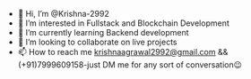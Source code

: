 - 👋 Hi, I’m @Krishna-2992
- 👀 I’m interested in Fullstack and Blockchain Development
- 🌱 I’m currently learning Backend development
- 💞️ I’m looking to collaborate on live projects
- 📫 How to reach me krishnaagrawal2992@gmail.com && (+91)7999609158-just DM me for any sort of conversation😉

<!---
Krishna-2992/Krishna-2992 is a ✨ special ✨ repository because its `README.md` (this file) appears on your GitHub profile.
You can click the Preview link to take a look at your changes.
--->
